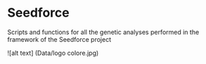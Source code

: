 # Seedforce
Scripts and functions for all the genetic analyses performed in the framework of the Seedforce project

![alt text] (Data/logo colore.jpg)
